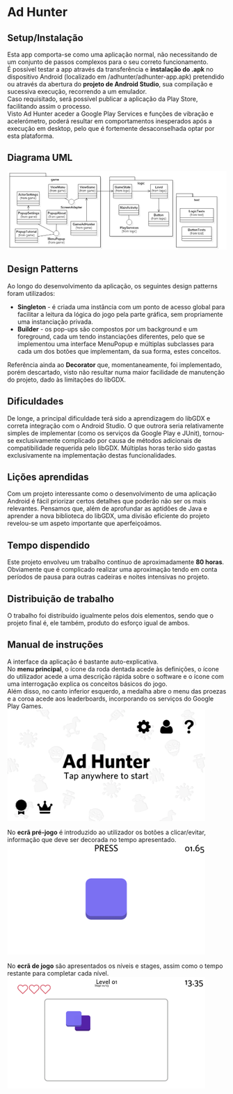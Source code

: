 # Ad Hunter

## Setup/Instalação
Esta app comporta-se como uma aplicação normal, não necessitando de um conjunto de passos complexos para o seu correto funcionamento.  
É possível testar a app através da transferência e **instalação do .apk** no dispositivo Android (localizado em /adhunter/adhunter-app.apk) pretendido ou através da abertura do **projeto de Android Studio**, sua compilação e sucessiva execução, recorrendo a um emulador.  
Caso requisitado, será possível publicar a aplicação da Play Store, facilitando assim o processo.  
Visto Ad Hunter aceder a Google Play Services e funções de vibração e acelerómetro, poderá resultar em comportamentos inesperados após a execução em desktop, pelo que é fortemente desaconselhada optar por esta plataforma.

## Diagrama UML
![UML](adhunter/screenshots/uml-diagram.png)

## Design Patterns
Ao longo do desenvolvimento da aplicação, os seguintes design patterns foram utilizados:
* **Singleton** - é criada uma instância com um ponto de acesso global para facilitar a leitura da lógica do jogo pela parte gráfica, sem propriamente uma instanciação privada.
* **Builder** - os pop-ups são compostos por um background e um foreground, cada um tendo instanciações diferentes, pelo que se implementou uma interface MenuPopup e múltiplas subclasses para cada um dos botões que implementam, da sua forma, estes conceitos.

Referência ainda ao **Decorator** que, momentaneamente, foi implementado, porém descartado, visto não resultar numa maior facilidade de manutenção do projeto, dado às limitações do libGDX.

## Dificuldades
De longe, a principal dificuldade terá sido a aprendizagem do libGDX e correta integração com o Android Studio. O que outrora seria relativamente simples de implementar (como os serviços da Google Play e JUnit), tornou-se exclusivamente complicado por causa de métodos adicionais de compatibilidade requerida pelo libGDX. Múltiplas horas terão sido gastas exclusivamente na implementação destas funcionalidades.

## Lições aprendidas
Com um projeto interessante como o desenvolvimento de uma aplicação Android é fácil priorizar certos detalhes que poderão não ser os mais relevantes. Pensamos que, além de aprofundar as aptidões de Java e aprender a nova biblioteca do libGDX, uma divisão eficiente do projeto revelou-se um aspeto importante que aperfeiçoámos.

## Tempo dispendido
Este projeto envolveu um trabalho contínuo de aproximadamente **80 horas**. Obviamente que é complicado realizar uma aproximação tendo em conta períodos de pausa para outras cadeiras e noites intensivas no projeto.

## Distribuição de trabalho
O trabalho foi distribuído igualmente pelos dois elementos, sendo que o projeto final é, ele também, produto do esforço igual de ambos.

## Manual de instruções
A interface da aplicação é bastante auto-explicativa.  
No **menu principal**, o ícone da roda dentada acede às definições, o ícone do utilizador acede a uma descrição rápida sobre o software e o ícone com uma interrogação explica os conceitos básicos do jogo.  
Além disso, no canto inferior esquerdo, a medalha abre o menu das proezas e a coroa acede aos leaderboards, incorporando os serviços do Google Play Games.  
<img src=/adhunter/screenshots/app-menu.png height=256/>
  
No **ecrã pré-jogo** é introduzido ao utilizador os botões a clicar/evitar, informação que deve ser decorada no tempo apresentado.  
<img src=/adhunter/screenshots/app-pregame.png height=256/>

No **ecrã de jogo** são apresentados os níveis e stages, assim como o tempo restante para completar cada nível.  
<img src=/adhunter/screenshots/app-game.png height=256/>
